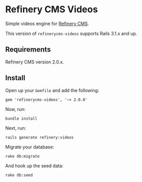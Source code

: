 # Refinery CMS Videos

Simple videos engine for [Refinery CMS](http://refinerycms.com). 

This version of `refinerycms-videos` supports Rails 3.1.x and up.

## Requirements

Refinery CMS version 2.0.x.

## Install

Open up your ``Gemfile`` and add the following:

    gem 'refinerycms-videos', '~> 2.0.0'

Now, run:

    bundle install

Next, run:

    rails generate refinery:videos

Migrate your database:

    rake db:migrate

And hook up the seed data:

    rake db:seed